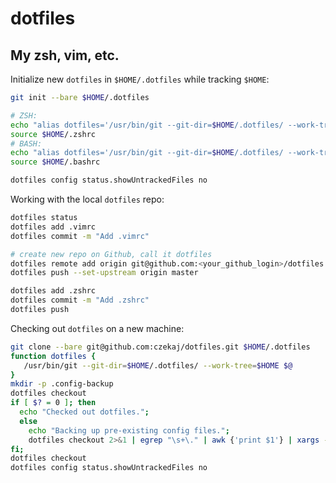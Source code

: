 # dotfiles
My zsh, vim, etc.
---

Initialize new `dotfiles` in `$HOME/.dotfiles` while tracking `$HOME`:

```bash
git init --bare $HOME/.dotfiles

# ZSH:
echo "alias dotfiles='/usr/bin/git --git-dir=$HOME/.dotfiles/ --work-tree=$HOME'" >> $HOME/.zshrc
source $HOME/.zshrc
# BASH:
echo "alias dotfiles='/usr/bin/git --git-dir=$HOME/.dotfiles/ --work-tree=$HOME'" >> $HOME/.bashrc
source $HOME/.bashrc

dotfiles config status.showUntrackedFiles no
```

Working with the local `dotfiles` repo:

```bash
dotfiles status     
dotfiles add .vimrc
dotfiles commit -m "Add .vimrc"

# create new repo on Github, call it dotfiles
dotfiles remote add origin git@github.com:<your_github_login>/dotfiles.git
dotfiles push --set-upstream origin master

dotfiles add .zshrc
dotfiles commit -m "Add .zshrc"
dotfiles push
```

Checking out `dotfiles` on a new machine:

```bash
git clone --bare git@github.com:czekaj/dotfiles.git $HOME/.dotfiles
function dotfiles {
   /usr/bin/git --git-dir=$HOME/.dotfiles/ --work-tree=$HOME $@
}
mkdir -p .config-backup
dotfiles checkout
if [ $? = 0 ]; then
  echo "Checked out dotfiles.";
  else
    echo "Backing up pre-existing config files.";
    dotfiles checkout 2>&1 | egrep "\s+\." | awk {'print $1'} | xargs -I{} mv {} .config-backup/{}
fi;
dotfiles checkout
dotfiles config status.showUntrackedFiles no
```
